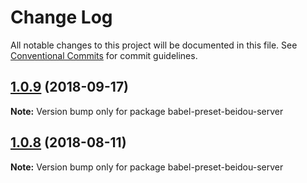 # Change Log

All notable changes to this project will be documented in this file.
See [Conventional Commits](https://conventionalcommits.org) for commit guidelines.

<a name="1.0.9"></a>
## [1.0.9](https://github.com/alibaba/beidou/tree/master/packages/babel-preset-beidou-server/compare/v1.0.8...v1.0.9) (2018-09-17)




**Note:** Version bump only for package babel-preset-beidou-server

<a name="1.0.8"></a>

## [1.0.8](https://github.com/alibaba/beidou/tree/master/packages/babel-preset-beidou-server/compare/v1.0.7...v1.0.8) (2018-08-11)

**Note:** Version bump only for package babel-preset-beidou-server
